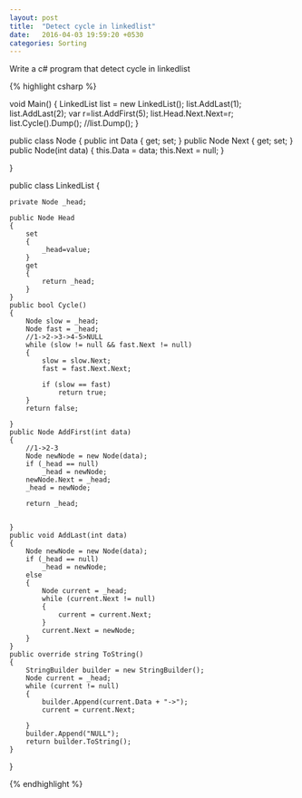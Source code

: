 ```yaml
---
layout: post
title:  "Detect cycle in linkedlist"
date:   2016-04-03 19:59:20 +0530
categories: Sorting
---
```

Write a c# program that detect cycle in linkedlist

{% highlight csharp %}

void Main()
{
	LinkedList list = new LinkedList();
	list.AddLast(1);
	list.AddLast(2);
	var r=list.AddFirst(5);
	list.Head.Next.Next=r;
	list.Cycle().Dump();
	//list.Dump();
}

public class Node
{
	public int Data { get; set; }
	public Node Next { get; set; }
	public Node(int data)
	{
		this.Data = data;
		this.Next = null;
	}

}

public class LinkedList
{

	private Node _head;

	public Node Head
	{
		set
		{
			_head=value;
		}
		get
		{
			return _head;
		}
	}
	public bool Cycle()
	{
		Node slow = _head;
		Node fast = _head;
		//1->2->3->4-5>NULL
		while (slow != null && fast.Next != null)
		{
			slow = slow.Next;
			fast = fast.Next.Next;

			if (slow == fast)
				return true;
		}
		return false;

	}
	public Node AddFirst(int data)
	{
		//1->2-3
		Node newNode = new Node(data);
		if (_head == null)
			_head = newNode;
		newNode.Next = _head;
		_head = newNode;
		
		return _head;


	}
	public void AddLast(int data)
	{
		Node newNode = new Node(data);
		if (_head == null)
			_head = newNode;
		else
		{
			Node current = _head;
			while (current.Next != null)
			{
				current = current.Next;
			}
			current.Next = newNode;
		}
	}
	public override string ToString()
	{
		StringBuilder builder = new StringBuilder();
		Node current = _head;
		while (current != null)
		{
			builder.Append(current.Data + "->");
			current = current.Next;

		}
		builder.Append("NULL");
		return builder.ToString();
	}

}


{% endhighlight %}
